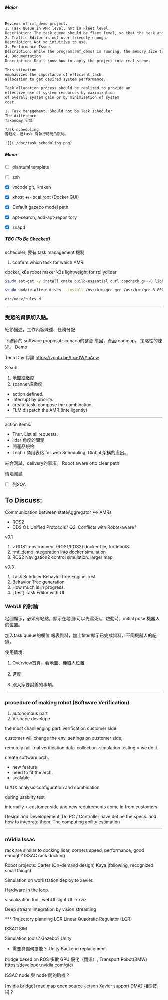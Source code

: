 ##### Major

```txt

Reviews of rmf_demo project.
1. Task Queue in AMR level, not in Fleet level.
Description: The task queue should be fleet level, so that the task and/or resource allcation would be realized.
2. Traffic Editor is not user-friendly enough.
Description: Not so intuitive to use. 
3. Performance Issue.
Description: While the program(rmf_demo) is running, the memory size takes a lot.
4. Documentation
Description: Don't know how to apply the project into real scene.

This situation
emphasizes the importance of efficient task
allocation to get desired system performance.

Task allocation process should be realized to provide an
effective use of system resources by maximization
of overall system gain or by minimization of system
cost. 

1. Task Management. Should not be Task scheduler
The difference
Taxonomy 分類

Task scheduling
聽起來，是task 有執行時間的限制。

![](./doc/task_scheduling.png)


```

##### Minor
- [ ] plantuml template
- [ ] zsh
- [x] vscode git, Kraken
- [x] xhost +/-local:root (Docker GUI)
- [x] Default gazebo model path
- [x] apt-search, add-apt-repository
- [x] snapd


##### TBC (To Be Checked)
scheduler, 要有 task management 機制
1. confirm which task for which AMR

docker, k8s robot maker 
k3s lightweight for rpi
ydlidar


```sh
$sudo apt-get -y install cmake build-essential curl cppcheck g++-8 libbenchmark-dev libgflags-dev doxygen ruby-ronn libtinyxml2-dev libtinyxml-dev software-properties-common libeigen3-dev qtdeclarative5-models-plugin

$sudo update-alternatives --install /usr/bin/gcc gcc /usr/bin/gcc-8 800 --slave /usr/bin/g++ g++ /usr/bin/g++-8 --slave /usr/bin/gcov gcov /usr/bin/gcov-8

etc/udev/rules.d 
```

---

### 受眾的資訊切入點。
細節描述，工作內容陳述、任務分配

下禮拜的 software proposal scenario的整合
前因，產品roadmap。
策略性的陳述。 
Demo 

Tech Day 討論
https://youtu.be/tixx0WYbAcw

S-sub
1. 地圖細緻度
2. scanner細緻度

* action defined.
* interrupt by priority.
* create task, compose the combination.
* FLM dispatch the AMR.(intelligently)

---

action items:
* Thur. List all requests.
* lidar 角度的問題
* 開產品規格
* Tech / 商用表格 for web
Scheduling, Global 架構的產出。

結合測試，delivery的事項。
Robot aware
otto clear path


情境測試
- [ ] 列SQA

## To Discuss:
Communication between stateAggregator <-> AMRs
* ROS2
* DDS
Q1. Unified Protocols?
Q2. Conflicts with Robot-aware? 

v0.1
1. v ROS2 environment (ROS1/ROS2) docker file, turtlebot3. 
2. rmf_demo integeration into docker simulation 
3. ROS2 Navigation2 control simulation. larger map, 

v0.3
1. Task Schduler 
    BehaviorTree Engine Test	
2. Behavior Tree generation
3. How much is in progress.
4. [Test] Task Editor with UI


### WebUI 的討論
地圖顯示，必須有站點，顯示在地圖(可以先寫死)。
啟動時，initial pose 機器人的位置。

加入task queue的欄位
報表資料，加上filter顯示已完成資料，不同機器人的紀錄。

使用情境:
1. Overview首頁。看地圖、機器人位置

1. 進度
2. 跟大家要討論的事項。

---

### procedure of making robot (Software Verification)
1. autonomous part
2. V-shape develope

the most chanllenging part: verification
customer side.

customer will change the env. settings
on customer side;

remotely
fail-trial verification
data-collection.
simulation testing > we do it.

create software arch.
* new feature
* need to fit the arch.
* scalable

UI/UX analysis
configuration and combination

during usabilty test

internally > customer side
and new requirements come in from customers


Design and Developement. 
Do
PC / Controller have define the specs. and how to integrate them.
The computing ability estimation

---

### nVidia Issac
rack are simliar to docking 
lidar, corners
speed, performance, good enough?
ISSAC 
rack docking 

Robot projects:
Carter (On-demand design)
Kaya (following, recognized small things)

Simulation on workstation
deploy to xavier.

Hardware in the loop.

visualization tool, webUI
sight UI -> rviz

Deep stream integration by vision streaming

*** Trajectory planning LQR
Linear Quadratic Regulator (LQR)

ISSAC SIM

Simulation tools? Gazebo? Unity
* 需要具備何技能？ Unity Backend replacement.

bridge based on ROS
多數 GPU 優化（閉源）, 
Transport Robot(BMW)
https::/developer.nvidia.com/gtc/

ISSAC 
node 與 node 間的跨機？

[nvidia bridge] road map open source 
Jetson Xavier support DMA? 相關技術？

